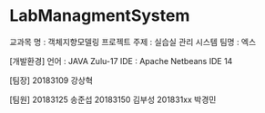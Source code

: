 # LabManagmentSystem

교과목 명 : 객체지향모델링
프로젝트 주제 : 실습실 관리 시스템
팀명 : 엑스

[개발환경]
언어 : JAVA Zulu-17
IDE : Apache Netbeans IDE 14


[팀장]
20183109 강상혁

[팀원]
20183125 송준섭
20183150 김부성
201831xx 박경민
